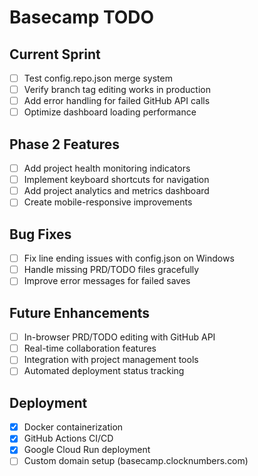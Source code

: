 # Basecamp TODO

## Current Sprint
- [ ] Test config.repo.json merge system
- [ ] Verify branch tag editing works in production
- [ ] Add error handling for failed GitHub API calls
- [ ] Optimize dashboard loading performance

## Phase 2 Features
- [ ] Add project health monitoring indicators
- [ ] Implement keyboard shortcuts for navigation
- [ ] Add project analytics and metrics dashboard
- [ ] Create mobile-responsive improvements

## Bug Fixes
- [ ] Fix line ending issues with config.json on Windows
- [ ] Handle missing PRD/TODO files gracefully
- [ ] Improve error messages for failed saves

## Future Enhancements
- [ ] In-browser PRD/TODO editing with GitHub API
- [ ] Real-time collaboration features
- [ ] Integration with project management tools
- [ ] Automated deployment status tracking

## Deployment
- [x] Docker containerization
- [x] GitHub Actions CI/CD
- [x] Google Cloud Run deployment
- [ ] Custom domain setup (basecamp.clocknumbers.com)

